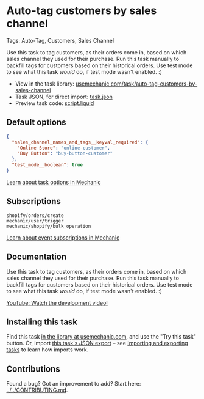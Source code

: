 # Auto-tag customers by sales channel

Tags: Auto-Tag, Customers, Sales Channel

Use this task to tag customers, as their orders come in, based on which sales channel they used for their purchase. Run this task manually to backfill tags for customers based on their historical orders. Use test mode to see what this task _would_ do, if test mode wasn't enabled. :)

* View in the task library: [usemechanic.com/task/auto-tag-customers-by-sales-channel](https://usemechanic.com/task/auto-tag-customers-by-sales-channel)
* Task JSON, for direct import: [task.json](../../tasks/auto-tag-customers-by-sales-channel.json)
* Preview task code: [script.liquid](./script.liquid)

## Default options

```json
{
  "sales_channel_names_and_tags__keyval_required": {
    "Online Store": "online-customer",
    "Buy Button": "buy-button-customer"
  },
  "test_mode__boolean": true
}
```

[Learn about task options in Mechanic](https://docs.usemechanic.com/article/471-task-options)

## Subscriptions

```liquid
shopify/orders/create
mechanic/user/trigger
mechanic/shopify/bulk_operation
```

[Learn about event subscriptions in Mechanic](https://docs.usemechanic.com/article/408-subscriptions)

## Documentation

Use this task to tag customers, as their orders come in, based on which sales channel they used for their purchase. Run this task manually to backfill tags for customers based on their historical orders. Use test mode to see what this task _would_ do, if test mode wasn't enabled. :)

[YouTube: Watch the development video!](https://youtu.be/TN13-eX1ops)

## Installing this task

Find this task [in the library at usemechanic.com](https://usemechanic.com/task/auto-tag-customers-by-sales-channel), and use the "Try this task" button. Or, import [this task's JSON export](../../tasks/auto-tag-customers-by-sales-channel.json) – see [Importing and exporting tasks](https://docs.usemechanic.com/article/505-importing-and-exporting-tasks) to learn how imports work.

## Contributions

Found a bug? Got an improvement to add? Start here: [../../CONTRIBUTING.md](../../CONTRIBUTING.md).
